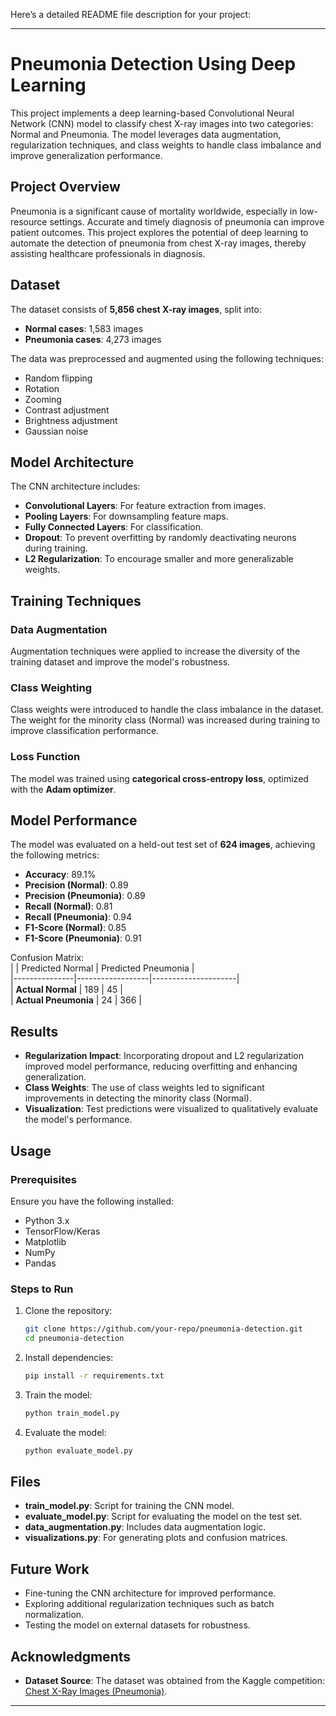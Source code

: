 Here’s a detailed README file description for your project:  

---

# Pneumonia Detection Using Deep Learning  
This project implements a deep learning-based Convolutional Neural Network (CNN) model to classify chest X-ray images into two categories: Normal and Pneumonia. The model leverages data augmentation, regularization techniques, and class weights to handle class imbalance and improve generalization performance.  

## Project Overview  
Pneumonia is a significant cause of mortality worldwide, especially in low-resource settings. Accurate and timely diagnosis of pneumonia can improve patient outcomes. This project explores the potential of deep learning to automate the detection of pneumonia from chest X-ray images, thereby assisting healthcare professionals in diagnosis.  

## Dataset  
The dataset consists of **5,856 chest X-ray images**, split into:  
- **Normal cases**: 1,583 images  
- **Pneumonia cases**: 4,273 images  

The data was preprocessed and augmented using the following techniques:  
- Random flipping  
- Rotation  
- Zooming  
- Contrast adjustment  
- Brightness adjustment  
- Gaussian noise  

## Model Architecture  
The CNN architecture includes:  
- **Convolutional Layers**: For feature extraction from images.  
- **Pooling Layers**: For downsampling feature maps.  
- **Fully Connected Layers**: For classification.  
- **Dropout**: To prevent overfitting by randomly deactivating neurons during training.  
- **L2 Regularization**: To encourage smaller and more generalizable weights.  

## Training Techniques  
### Data Augmentation  
Augmentation techniques were applied to increase the diversity of the training dataset and improve the model's robustness.  

### Class Weighting  
Class weights were introduced to handle the class imbalance in the dataset. The weight for the minority class (Normal) was increased during training to improve classification performance.  

### Loss Function  
The model was trained using **categorical cross-entropy loss**, optimized with the **Adam optimizer**.  

## Model Performance  
The model was evaluated on a held-out test set of **624 images**, achieving the following metrics:  
- **Accuracy**: 89.1%  
- **Precision (Normal)**: 0.89  
- **Precision (Pneumonia)**: 0.89  
- **Recall (Normal)**: 0.81  
- **Recall (Pneumonia)**: 0.94  
- **F1-Score (Normal)**: 0.85  
- **F1-Score (Pneumonia)**: 0.91  

Confusion Matrix:  
|               | Predicted Normal | Predicted Pneumonia |  
|---------------|------------------|---------------------|  
| **Actual Normal**   | 189                | 45                  |  
| **Actual Pneumonia** | 24                 | 366                 |  

## Results  
- **Regularization Impact**: Incorporating dropout and L2 regularization improved model performance, reducing overfitting and enhancing generalization.  
- **Class Weights**: The use of class weights led to significant improvements in detecting the minority class (Normal).  
- **Visualization**: Test predictions were visualized to qualitatively evaluate the model's performance.  

## Usage  
### Prerequisites  
Ensure you have the following installed:  
- Python 3.x  
- TensorFlow/Keras  
- Matplotlib  
- NumPy  
- Pandas  

### Steps to Run  
1. Clone the repository:  
   ```bash  
   git clone https://github.com/your-repo/pneumonia-detection.git  
   cd pneumonia-detection  
   ```  
2. Install dependencies:  
   ```bash  
   pip install -r requirements.txt  
   ```  
3. Train the model:  
   ```bash  
   python train_model.py  
   ```  
4. Evaluate the model:  
   ```bash  
   python evaluate_model.py  
   ```  

## Files  
- **train_model.py**: Script for training the CNN model.  
- **evaluate_model.py**: Script for evaluating the model on the test set.  
- **data_augmentation.py**: Includes data augmentation logic.  
- **visualizations.py**: For generating plots and confusion matrices.  

## Future Work  
- Fine-tuning the CNN architecture for improved performance.  
- Exploring additional regularization techniques such as batch normalization.  
- Testing the model on external datasets for robustness.  

## Acknowledgments  
- **Dataset Source**: The dataset was obtained from the Kaggle competition: [Chest X-Ray Images (Pneumonia)](https://www.kaggle.com/paultimothymooney/chest-xray-pneumonia).  

---

